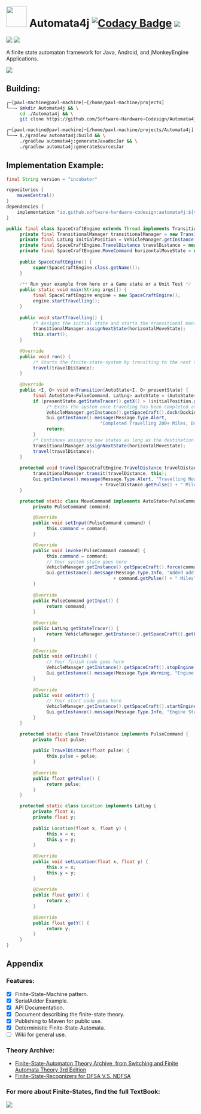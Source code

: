 # <img src="https://github.com/Software-Hardware-Codesign/Automata4j/blob/master/vending-machine-svgrepo-com.svg" width=55 height=55/> Automata4j [![Codacy Badge](https://app.codacy.com/project/badge/Grade/9d1d6ffa15204f13889340e1288ceba8)](https://app.codacy.com/gh/Software-Hardware-Codesign/Automata4j/dashboard?utm_source=gh&utm_medium=referral&utm_content=&utm_campaign=Badge_grade) [![](https://img.shields.io/badge/Automata4j-latest_version-red)](https://github.com/Software-Hardware-Codesign/Automata4j/releases/)
[![](https://github.com/Software-Hardware-Codesign/Automata4j/actions/workflows/build-test.yml/badge.svg)]() [![](https://github.com/Software-Hardware-Codesign/Automata4j/actions/workflows/build-deploy.yml/badge.svg)]()

A finite state automaton framework for Java, Android, and jMonkeyEngine Applications.

<img src="https://github.com/Software-Hardware-Codesign/Automata4j/blob/master/archives/architecture.png"/>

## Building: 
```bash
┌─[pavl-machine@pavl-machine]─[/home/pavl-machine/projects]
└──╼ $mkdir Automata4j && \
     cd ./Automata4j && \
     git clone https://github.com/Software-Hardware-Codesign/Automata4j.git

┌─[pavl-machine@pavl-machine]─[/home/pavl-machine/projects/Automata4j]
└──╼ $./gradlew automata4j:build && \
     ./gradlew automata4j:generateJavadocJar && \
     ./gradlew automata4j:generateSourcesJar
``` 
## Implementation Example: 
```java
final String version = "incubator"

repositories {
    mavenCentral()
}
dependencies {
    implementation "io.github.software-hardware-codesign:automata4j:${version}"
}
```
```java
public final class SpaceCraftEngine extends Thread implements TransitionalListener {
     private final TransitionalManager transitionalManager = new TransitionalManager();
     private final LatLng initialPosition = VehicleManager.getInstance().getSpaceCraft().getLocation();
     private final SpaceCraftEngine.TravelDistance travelDistance = new SpaceCraftEngine.TravelDistance(10f);
     private final SpaceCraftEngine.MoveCommand horizontalMoveState = new SpaceCraftEngine.MoveCommand();
     
     public SpaceCraftEngine() {
          super(SpaceCraftEngine.class.getName());
     }
     
     /** Run your example from here or a Game state or a Unit Test */
     public static void main(String args[]) {
          final SpaceCraftEngine engine = new SpaceCraftEngine();
          engine.startTravelling();
     }
     
     public void startTravelling() {
          /* Assigns the initial state and starts the transitional manager */
          transitionalManager.assignNextState(horizontalMoveState);
          this.start();
     }
     
     @Override
     public void run() {
          /* Starts the finite-state-system by transiting to the next travel state */
          travel(travelDistance);
     }
     
     @Override
     public <I, O> void onTransition(AutoState<I, O> presentState) {
          final AutoState<PulseCommand, LatLng> autoState = (AutoState<PulseCommand, LatLng>) presentState;
          if (presentState.getStateTracer().getX() > (initialPosition.getX() + 200f)) {
               /* Exits the system once traveling has been completed and docks the spacecraft */
               VehicleManager.getInstance().getSpaceCraft().dock(DockingSpeed.DEFAULT_SPEED);
               Gui.getInstance().message(Message.Type.Alert,
                                   "Completed Travelling 200+ Miles, Docking the SpaceCraft");
               return;
          }
          /* Continues assigning new states as long as the destination has not been met */
          transitionalManager.assignNextState(horizontalMoveState);
          travel(travelDistance);
     }
     
     protected void travel(SpaceCraftEngine.TravelDistance travelDistance) {
          transitionalManager.transit(travelDistance, this);
          Gui.getInstance().message(Message.Type.Alert, "Travelling Now for "
                                   + travelDistance.getPulse() + " Miles");
     }

     protected static class MoveCommand implements AutoState<PulseCommand, LatLng> {
          private PulseCommand command;

          @Override
          public void setInput(PulseCommand command) {
               this.command = command;
          }

          @Override
          public void invoke(PulseCommand command) {
               this.command = command;
               // Your system state goes here
               VehicleManager.getInstance().getSpaceCraft().force(command.getPulse(), 0);
               Gui.getInstance().message(Message.Type.Info, "Added additional "
                                        + command.getPulse() + " Miles");
          }
          
          @Override
          public PulseCommand getInput() {
               return command;
          }
          
          @Override
          public LatLng getStateTracer() {
               return VehicleManager.getInstance().getSpaceCraft().getLocation();
          }
          
          @Override
          public void onFinish() {
               // Your finish code goes here
               VehicleManager.getInstance().getSpaceCraft().stopEngine();
               Gui.getInstance().message(Message.Type.Warning, "Engine Stops");
          }
          
          @Override
          public void onStart() {
               // Your start code goes here
               VehicleManager.getInstance().getSpaceCraft().startEngine();
               Gui.getInstance().message(Message.Type.Info, "Engine Starts");
          }
     }

     protected static class TravelDistance implements PulseCommand {
          private float pulse;
     
          public TravelDistance(float pulse) {
               this.pulse = pulse;
          }
          
          @Override
          public float getPulse() {
               return pulse;
          }
     }

     protected static class Location implements LatLng {
          private float x;
          private float y;
     
          public Location(float x, float y) {
               this.x = x;
               this.y = y;
          }
          
          @Override
          public void setLocation(float x, float y) {
               this.x = x;
               this.y = y;
          }
          
          @Override
          public float getX() {
               return x;
          }
          
          @Override
          public float getY() {
               return y;
          }
     }
}
```

## Appendix
### Features:
- [x] Finite-State-Machine pattern.
- [x] SerialAdder Example.
- [x] API Documentation.
- [x] Document describing the finite-state theory.
- [x] Publishing to Maven for public use.
- [x] Deterministic Finite-State-Automata.
- [ ] Wiki for general use.

### Theory Archive: 
- [Finite-State-Automaton Theory Archive, from Switching and Finite Automata Theory 3rd Edition](https://github.com/Software-Hardware-Codesign/Automata4j/blob/master/archives/Finite-State-Automata.pdf)
- [Finite-State-Recognizers for DFSA V.S. NDFSA](https://github.com/Software-Hardware-Codesign/Automata4j/blob/master/archives/Finite-State-Recognizers(DFSA-NDFSA).pdf)

### For more about Finite-States, find the full TextBook: 
[![](https://github.com/Software-Hardware-Codesign/Automata4j/assets/60224159/d28b39b0-28f3-43e2-859e-787a5e8f88e1)](https://www.amazon.com/Switching-Finite-Automata-Theory-Kohavi/dp/0521857481)

